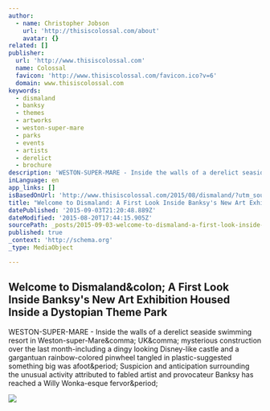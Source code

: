 ```yaml
---
author:
  - name: Christopher Jobson
    url: 'http://thisiscolossal.com/about'
    avatar: {}
related: []
publisher:
  url: 'http://www.thisiscolossal.com'
  name: Colossal
  favicon: 'http://www.thisiscolossal.com/favicon.ico?v=6'
  domain: www.thisiscolossal.com
keywords:
  - dismaland
  - banksy
  - themes
  - artworks
  - weston-super-mare
  - parks
  - events
  - artists
  - derelict
  - brochure
description: 'WESTON-SUPER-MARE - Inside the walls of a derelict seaside swimming resort in Weston-super-Mare, UK, mysterious construction over the last month-including a dingy looking Disney-like castle and a gargantuan rainbow-colored pinwheel tangled in plastic-suggested something big was afoot. Suspicion and anticipation surrounding the unusual activity attributed to fabled artist and provocateur Banksy has reached a Willy Wonka-esque fervor.'
inLanguage: en
app_links: []
isBasedOnUrl: 'http://www.thisiscolossal.com/2015/08/dismaland/?utm_source=feedly&utm_medium=webfeeds'
title: "Welcome to Dismaland: A First Look Inside Banksy's New Art Exhibition Housed Inside a Dystopian Theme Park"
datePublished: '2015-09-03T21:20:48.889Z'
dateModified: '2015-08-20T17:44:15.905Z'
sourcePath: _posts/2015-09-03-welcome-to-dismaland-a-first-look-inside-banksys-new-art-e.md
published: true
_context: 'http://schema.org'
_type: MediaObject

---
```

<article style=""><h1>Welcome to Dismaland&amp;colon; A First Look Inside Banksy's New Art Exhibition Housed Inside a Dystopian Theme Park</h1><p>WESTON-SUPER-MARE - Inside the walls of a derelict seaside swimming resort in Weston-super-Mare&amp;comma; UK&amp;comma; mysterious construction over the last month-including a dingy looking Disney-like castle and a gargantuan rainbow-colored pinwheel tangled in plastic-suggested something big was afoot&amp;period; Suspicion and anticipation surrounding the unusual activity attributed to fabled artist and provocateur Banksy has reached a Willy Wonka-esque fervor&amp;period;</p><img src="http://www.thisiscolossal.com/wp-content/uploads/2015/08/disma-9.jpg" /></article>